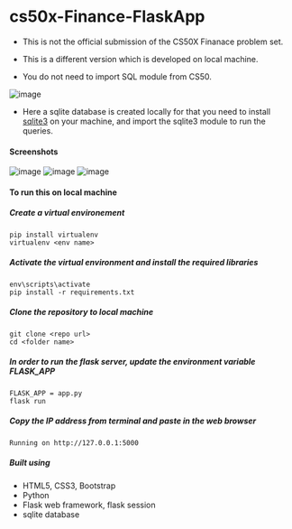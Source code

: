 # cs50x-Finance-FlaskApp

- This is not the official submission of the CS50X Finanace problem set.
- This is a different version which is developed on local machine.

- You do not need to import SQL module from CS50.

![image](https://user-images.githubusercontent.com/38485662/199548453-f183d633-5616-4539-87af-9229c5fcd7ae.png)

- Here a sqlite database is created locally for that you need to install [sqlite3](https://www.sqlite.org/download.html) on your machine,
and import the sqlite3 module to run the queries.

#### Screenshots

![image](https://user-images.githubusercontent.com/38485662/199657785-b5a9246d-1372-4701-8be0-bb82d7090298.png)
![image](https://user-images.githubusercontent.com/38485662/199658084-6364fe20-8fc8-40e6-b789-dd0871b776d9.png)
![image](https://user-images.githubusercontent.com/38485662/199658121-18bde057-92ee-4dcc-85f8-442a02723592.png)



#### To run this on local machine 

##### Create a virtual environement
```
pip install virtualenv
virtualenv <env name>
```
##### Activate the virtual environment and install the required libraries
```
env\scripts\activate
pip install -r requirements.txt
```



##### Clone the repository to local machine
```
git clone <repo url>
cd <folder name>
```

##### In order to run the flask server, update the environment variable FLASK_APP
```
FLASK_APP = app.py
flask run
```
##### Copy the IP address from terminal and paste in the web browser
```
Running on http://127.0.0.1:5000
```

##### Built using

- HTML5, CSS3, Bootstrap
- Python
- Flask web framework, flask session
- sqlite database
